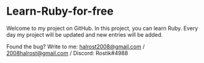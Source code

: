 # Learn-Ruby-for-free
Welcome to my project on GitHub. In this project, you can learn Ruby. Every day my project will be updated and new entries will be added.

Found the bug? 
Write to me: halrost2008@gmail.com / 2008halrost@gmail.com / Discord: Rostik#4988
